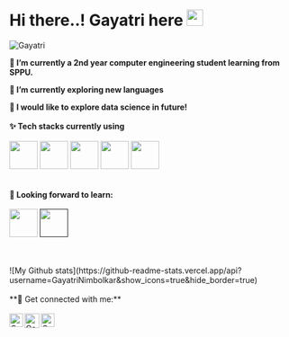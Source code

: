
<h1> Hi there..!
  Gayatri here <img src="https://github.com/GayatriNimbolkar/Gayatri-Nimbolkar/blob/master/wave.gif" width="29px"> </h1>
<p align="left"> <img src=https://komarev.com/ghpvc/?username=Gayatri Nimbolkar alt=Gayatri Nimbolkar> </p>

**🔭 I’m currently a 2nd year computer engineering student learning from SPPU.**

**🔭 I’m currently exploring new languages**

**🌱 I would like to explore data science in future!**
<br>
<br>
**✨ Tech stacks currently using** <br>
<br>
<code><a href="https://www.python.org/" target="_blank"><img height="50" src="https://www.vectorlogo.zone/logos/python/python-ar21.svg"></a></code>
<code><a href="https://jupyter.org/" target="_blank"><img height="50" src="https://www.vectorlogo.zone/logos/jupyter/jupyter-ar21.svg"></a></code>
<code><a href="https://git-scm.com/" target="_blank"><img height="50" src="https://www.vectorlogo.zone/logos/git-scm/git-scm-ar21.svg"></a></code>
<code><a href="https://www.mysql.com/" target="_blank"><img height="50" src="https://www.vectorlogo.zone/logos/mysql/mysql-ar21.svg"></a></code>
<code><a href="https://cloud.google.com/" target="_blank"><img height="50" src="https://www.vectorlogo.zone/logos/google_cloud/google_cloud-ar21.svg"></a></code>
<br>
<br>
<br>
**🌱 Looking forward to learn:** <br>
<br>
<code><a href="https://www.javascript.com/" target="_blank"><img height="50" src="https://www.vectorlogo.zone/logos/javascript/javascript-ar21.svg"></a></code>
<code><a href="" target="_blank"><img height="50" src="https://www.vectorlogo.zone/logos/java/java-horizontal.svg"></a></code>

<br>
<br>
![My Github stats](https://github-readme-stats.vercel.app/api?username=GayatriNimbolkar&show_icons=true&hide_border=true)
<br>
<br>
**💬 Get connected with me:**
<br>
<br> 
  <a href="https://www.linkedin.com/in/gayatri-nimbolkar-8b8891212/" target="_blank">
   <img align="left" alt="Gayatri Nimbolkar | Linkedin" width="24px" src="https://github.com/GayatriNimbolkar/Gayatri-Nimbolkar/blob/master/Linkedin.svg" />
  </a>
  <a href="mailto:isha.gayatrinimbolkar2952@gmail.com" target="_blank">
    <img align="left" alt="Gayatri Nimbolkar | Gmail" width="26px" src="https://github.com/GayatriNimbolkar/Gayatri-Nimbolkar/blob/master/Gmail.svg" />
  </a>
  <a href="https://www.instagram.com/isha_gayatrinimbolkar/" target="_blank">
    <img align="left" alt="Gayatri Nimbolkar | Instagram" width="24px" src="https://github.com/GayatriNimbolkar/Gayatri-Nimbolkar/blob/master/Instagram.svg" />
  </a>


<!--
**Visitor Count :**
<br>

![Visitor Count](https://profile-counter.glitch.me/{GayatriNimbolkar}/count.svg) 
-->


